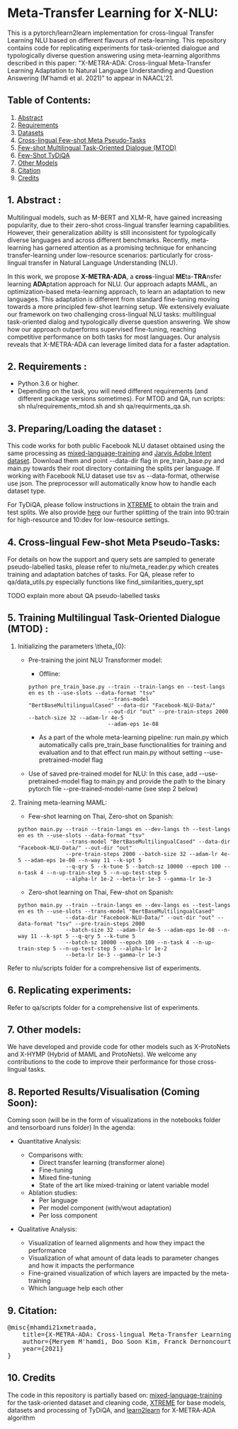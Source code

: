 # Meta-Transfer Learning for X-NLU:

This is a pytorch/learn2learn implementation for cross-lingual Transfer Learning NLU based on different flavours of meta-learning. This repository contains code for replicating experiments for task-oriented dialogue and typologically diverse question answering using meta-learning algorithms described in this paper: "X-METRA-ADA: Cross-lingual Meta-Transfer Learning Adaptation to Natural Language Understanding and Question Answering (M'hamdi et al. 2021)" to appear in NAACL'21.    

## Table of Contents:

1. [Abstract](#abstract)
2. [Requirements](#requirements)
3. [Datasets](#datasets)
4. [Cross-lingual Few-shot Meta Pseudo-Tasks](#metatasks)
5. [Few-shot Multilingual Task-Oriented Dialogue (MTOD)](#mtod)
6. [Few-Shot TyDiQA](#qa)
7. [Other Models](#other)
8. [Citation](#citation)
9. [Credits](#credits)


## 1. Abstract <a name="abstract"></a>:

Multilingual models, such as M-BERT and XLM-R, have gained increasing popularity, due to their zero-shot cross-lingual transfer learning capabilities. However, their generalization ability is still inconsistent for typologically diverse languages and across different benchmarks. Recently, meta-learning has garnered attention as a promising technique for enhancing transfer-learning under low-resource scenarios: particularly for cross-lingual transfer in Natural Language Understanding (NLU).

In this work, we propose **X-METRA-ADA**, a **cross**-lingual **ME**ta-**TRA**nsfer learning **ADA**ptation approach for NLU. Our approach adapts MAML, an optimization-based meta-learning approach, to learn an adaptation to new languages. This adaptation is different from standard fine-tuning moving towards a more principled few-shot learning setup. We extensively evaluate our framework on two challenging cross-lingual NLU tasks: multilingual task-oriented dialog and typologically diverse question answering. We show how our approach outperforms supervised fine-tuning, reaching competitive performance on both tasks for most languages. Our analysis reveals that X-METRA-ADA can leverage limited data for a faster adaptation.

## 2. Requirements <a name="requirements"></a>:

* Python 3.6 or higher.
* Depending on the task, you will need different requirements (and different package versions sometimes). For MTOD and QA, run scripts: sh nlu/requirements_mtod.sh and sh qa/requirments_qa.sh.

## 3. Preparing/Loading the dataset <a name="datasets"></a>:
This code works for both public Facebook NLU dataset obtained using the same processing as [mixed-language-training](https://github.com/zliucr/mixed-language-training/tree/master/data/nlu/nlu_data) 
and [Jarvis Adobe Intent dataset](https://git.corp.adobe.com/mhamdi/jarvis-multilingual/tree/meryem/data). Download them and
point --data-dir flag in pre_train_base.py and main.py towards their root directory containing the splits per language. 
If working with Facebook NLU dataset use tsv as --data-format, otherwise use json. The preprocessor will automatically
know how to handle each dataset type.

For TyDiQA, please follow instructions in [XTREME](https://github.com/google-research/xtreme) to obtain the train and test splits. We also provide [here](https://drive.google.com/drive/folders/1NcYIU62QhsImxOzzgL3zK3PRWN28pZZz?usp=sharing) our further splitting of the train into 90:train for high-resource and 10:dev for low-resource settings.

## 4. Cross-lingual Few-shot Meta Pseudo-Tasks<a name="metatasks"></a>:
For details on how the support and query sets are sampled to generate pseudo-labelled tasks, please refer to nlu/meta_reader.py which creates training and adaptation batches of tasks. For QA, please refer to qa/data_utils.py especially functions like find_similarities_query_spt

TODO explain more about QA pseudo-labelled tasks
 
## 5. Training Multilingual Task-Oriented Dialogue (MTOD) <a name="mtod"></a>:
1) Initializing the parameters \theta_{0}:
    * Pre-training the joint NLU Transformer model:
        * Offline: 
        ```
        python pre_train_base.py --train --train-langs en --test-langs en es th --use-slots --data-format "tsv"
                                 --trans-model "BertBaseMultilingualCased" --data-dir "Facebook-NLU-Data/"
                                 --out-dir "out" --pre-train-steps 2000 --batch-size 32 --adam-lr 4e-5
                                 --adam-eps 1e-08 
        ```
        * As a part of the whole meta-learning pipeline:
        run main.py which automatically calls pre_train_base functionalities for training and evaluation and to that 
        effect run main.py without setting --use-pretrained-model flag
        
    * Use of saved pre-trained model for NLU:
    In this case, add --use-pretrained-model flag to main.py and provide the path to the binary pytorch file 
    --pre-trained-model-name (see step 2 below)  
    
    
2) Training meta-learning MAML:
    * Few-shot learning on Thai, Zero-shot on Spanish:
    ```
    python main.py --train --train-langs en --dev-langs th --test-langs en es th --use-slots --data-format "tsv" 
                   --trans-model "BertBaseMultilingualCased" --data-dir "Facebook-NLU-Data/" --out-dir "out"
                   --pre-train-steps 2000 --batch-size 32 --adam-lr 4e-5 --adam-eps 1e-08 --n-way 11 --k-spt 5 
                   --q-qry 5 --k-tune 5 --batch-sz 10000 --epoch 100 --n-task 4 --n-up-train-step 5 --n-up-test-step 5 
                   --alpha-lr 1e-2 --beta-lr 1e-3 --gamma-lr 1e-3     
    ```
   
    * Zero-shot learning on Thai, Few-shot on Spanish:
    ```
    python main.py --train --train-langs en --dev-langs es --test-langs en es th --use-slots --trans-model "BertBaseMultilingualCased" 
                   --data-dir "Facebook-NLU-Data/" --out-dir "out" --data-format "tsv" --pre-train-steps 2000 
                   --batch-size 32 --adam-lr 4e-5 --adam-eps 1e-08 --n-way 11 --k-spt 5 --q-qry 5 --k-tune 5 
                   --batch-sz 10000 --epoch 100 --n-task 4 --n-up-train-step 5 --n-up-test-step 5 --alpha-lr 1e-2 
                   --beta-lr 1e-3 --gamma-lr 1e-3          
    ```
    
 Refer to nlu/scripts folder for a comprehensive list of experiments.


 ## 6. Replicating experiments:
 
Refer to qa/scripts folder for a comprehensive list of experiments.

 
## 7. Other models<a name="other"></a>:
We have developed and provide code for other models such as X-ProtoNets and X-HYMP (Hybrid of MAML and ProtoNets). We welcome any contributions to the code to improve their performance for those cross-lingual tasks.

## 8. Reported Results/Visualisation<a name="viz"></a> (Coming Soon):
 
 Coming soon (will be in the form of visualizations in the notebooks folder and tensorboard runs folder)
 In the agenda:
 
 * Quantitative Analysis:
     * Comparisons with:
        * Direct transfer learning (transformer alone)
        * Fine-tuning
        * Mixed fine-tuning
        * State of the art like mixed-training or latent variable model
     * Ablation studies:
        * Per language
        * Per model component (with/wout adaptation)
        * Per loss component
        
 * Qualitative Analysis:
    * Visualization of learned alignments and how they impact the performance
    * Visualization of what amount of data leads to parameter changes and how it impacts the performance 
    * Fine-grained visualization of which layers are impacted by the meta-training
    * Which language help each other
## 9. Citation<a name="citation"></a>:
<pre>
@misc{mhamdi21xmetraada,
    title={X-METRA-ADA: Cross-lingual Meta-Transfer Learning Adaptation to Natural Language Understanding and Question Answering},
    author={Meryem M'hamdi, Doo Soon Kim, Franck Dernoncourt, Trung Bui, Xiang Ren and Jonathan May},
    year={2021}
}
</pre>
## 10. Credits<a name="credits"></a>
The code in this repository is partially based on: [mixed-language-training](https://github.com/zliucr/mixed-language-training) for the task-oriented dataset and cleaning code, [XTREME](https://github.com/google-research/xtreme) for base models, datasets and processing of TyDiQA, and [learn2learn](https://github.com/learnables/learn2learn) for X-METRA-ADA algorithm
 